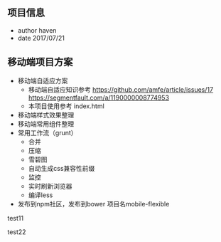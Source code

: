 ## 项目信息
- author haven  
- date 2017/07/21
## 移动端项目方案  
- 移动端自适应方案  
	- 移动端自适应知识参考 
    https://github.com/amfe/article/issues/17 
    https://segmentfault.com/a/1190000008774953                   
	- 本项目使用参考 index.html  
- 移动端样式效果整理  
- 移动端常用组件整理  
- 常用工作流（grunt）  
	- 合并  
	- 压缩  
    - 雪碧图   
    - 自动生成css兼容性前缀  
    - 监控  
    - 实时刷新浏览器  
    - 编译less  
- 发布到npm社区，发布到bower 项目名mobile-flexible  


test11

test22


	
